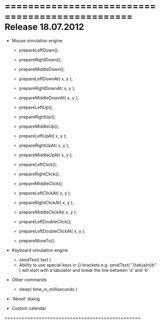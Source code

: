 ================================================
Release 18.07.2012
================================================
- Mouse simulation engine
	- prepareLeftDown();
	- prepareRightDown();
	- prepareMiddleDown();
	- prepareLeftDownAt( x, y );
	- prepareRightDownAt( x, y );
	- prepareMiddleDownAt( x, y );

	- prepareLeftUp();
	- prepareRightUp();
	- prepareMiddleUp();
	- prepareLeftUpAt( x, y );
	- prepareRightUpAt( x, y );
	- prepareMiddleUpAt( x, y );

	- prepareLeftClick();
	- prepareRightClick();
	- prepareMiddleClick();
	- prepareLeftClickAt( x, y );
	- prepareRightClickAt( x, y );
	- prepareMiddleClickAt( x, y );

	- prepareLeftDoubleClick();
	- prepareLeftDoubleClickAt( x, y );

	- prepareMoveTo();
	
- Keyboard simulation engine
	- sendText( text )
	- Ability to use special keys in {} brackets e.g. sendText( "{tab}a{n}b" ) will start with a tabulator and break the line between 'a' and 'b'

- Other commands
	- sleep( time_in_milliseconds )
	
- 'About' dialog
- Custom calendar

================================================